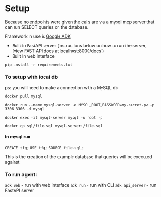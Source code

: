 # Setup 

Because no endpoints were given the calls are via a mysql mcp server that can run SELECT queries on the database.

Framework in use is [Google ADK](https://google.github.io/adk-docs/)
* Built in FastAPI server (instructions below on how to run the server, [view FAST API docs at localhost:8000/docs])
* Built In web interface

 
 `pip install -r requirements.txt`

 ### To setup with local db 
 
 ps: you will need to make a connection with a MySQL db

`docker pull mysql` 

`docker run --name mysql-server -e MYSQL_ROOT_PASSWORD=my-secret-pw -p 3306:3306 -d mysql`

`docker exec -it mysql-server mysql -u root -p` 

`docker cp sql/file.sql mysql-server:/file.sql` 

 #### In mysql run 

`CREATE tfg;` 
`USE tfg;`
`SOURCE file.sql;`

This is the creation of the example database that queries will be executed against

 ### To run agent:

 `adk web` - run with web interface
 `adk run` -  run with CLI
 `adk api_server` - run FastAPI server








